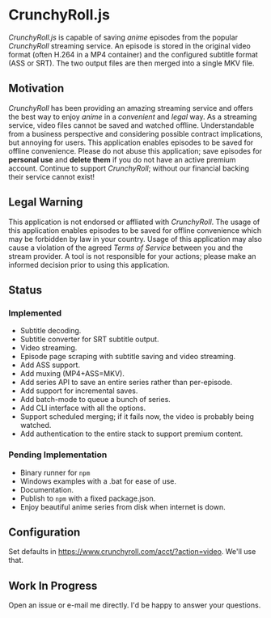# CrunchyRoll.js

*CrunchyRoll.js* is capable of saving *anime* episodes from the popular *CrunchyRoll*
streaming service. An episode is stored in the original video format (often
H.264 in a MP4 container) and the configured subtitle format (ASS or SRT). The
two output files are then merged into a single MKV file.

## Motivation

*CrunchyRoll* has been providing an amazing streaming service and offers the
best way to enjoy *anime* in a *convenient* and *legal* way. As a streaming
service, video files cannot be saved and watched offline. Understandable from a
business perspective and considering possible contract implications, but annoying
for users. This application enables episodes to be saved for offline convenience.
Please do not abuse this application; save episodes for **personal use** and
**delete them** if you do not have an active premium account. Continue to support
*CrunchyRoll*; without our financial backing their service cannot exist!

## Legal Warning

This application is not endorsed or affliated with *CrunchyRoll*. The usage of
this application enables episodes to be saved for offline convenience which may
be forbidden by law in your country. Usage of this application may also cause a
violation of the agreed *Terms of Service* between you and the stream provider.
A tool is not responsible for your actions; please make an informed decision
prior to using this application.

## Status

### Implemented

* Subtitle decoding.
* Subtitle converter for SRT subtitle output.
* Video streaming.
* Episode page scraping with subtitle saving and video streaming.
* Add ASS support.
* Add muxing (MP4+ASS=MKV).
* Add series API to save an entire series rather than per-episode.
* Add support for incremental saves.
* Add batch-mode to queue a bunch of series.
* Add CLI interface with all the options.
* Support scheduled merging; if it fails now, the video is probably being watched.
* Add authentication to the entire stack to support premium content.

### Pending Implementation

* Binary runner for `npm`
* Windows examples with a .bat for ease of use.
* Documentation.
* Publish to `npm` with a fixed package.json.
* Enjoy beautiful anime series from disk when internet is down.

## Configuration

Set defaults in https://www.crunchyroll.com/acct/?action=video. We'll use that.

## Work In Progress

Open an issue or e-mail me directly. I'd be happy to answer your questions.
